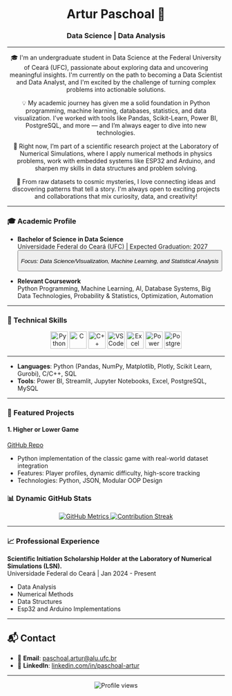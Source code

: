 <div align="center">
  <h1>Artur Paschoal 👋</h1>
  <h3>Data Science | Data Analysis</h3>
</div>

---
<div align="center">
  <p>
     🎓 I'm an undergraduate student in Data Science at the Federal University of Ceará (UFC), passionate about exploring data and uncovering meaningful insights. I'm currently on the path to becoming a Data Scientist and Data Analyst, and I'm excited by the challenge of turning complex problems into actionable solutions.

💡 My academic journey has given me a solid foundation in Python programming, machine learning, databases, statistics, and data visualization. I’ve worked with tools like Pandas, Scikit-Learn, Power BI, PostgreSQL, and more — and I’m always eager to dive into new technologies.

🚀 Right now, I’m part of a scientific research project at the Laboratory of Numerical Simulations, where I apply numerical methods in physics problems, work with embedded systems like ESP32 and Arduino, and sharpen my skills in data structures and problem solving.

🌌 From raw datasets to cosmic mysteries, I love connecting ideas and discovering patterns that tell a story. I'm always open to exciting projects and collaborations that mix curiosity, data, and creativity!
  </p>
</div>

---

### 🎓 Academic Profile
- **Bachelor of Science in Data Science**  
  Universidade Federal do Ceará (UFC) | Expected Graduation: 2027 <button class="citation-flag" data-index="1">  
  *Focus: Data Science/Visualization, Machine Learning, and Statistical Analysis*

- **Relevant Coursework**  
  Python Programming, Machine Learning, AI, Database Systems, Big Data Technologies, Probability & Statistics, Optimization, Automation

---

### 🚀 Technical Skills
<div align="center">
<img src="https://cdn.jsdelivr.net/gh/devicons/devicon/icons/python/python-original.svg" height="40" alt="Python" />
<img src="https://cdn.jsdelivr.net/gh/devicons/devicon/icons/c/c-original.svg" height="40" alt="C" />
<img src="https://cdn.jsdelivr.net/gh/devicons/devicon/icons/cplusplus/cplusplus-original.svg" height="40" alt="C++" />
<img src="https://cdn.jsdelivr.net/gh/devicons/devicon/icons/vscode/vscode-original.svg" height="40" alt="VS Code" />
<img src="https://img.icons8.com/color/48/000000/microsoft-excel-2019--v1.png" height="40" alt="Excel" />
<img src="https://img.icons8.com/color/48/000000/power-bi.png" height="40" alt="Power BI" />
<img src="https://img.icons8.com/?size=100&id=LwQEs9KnDgIo&format=png&color=000000" height="40" alt="PostgreSQL" />
</div>

--- 

- **Languages**: Python (Pandas, NumPy, Matplotlib, Plotly, Scikit Learn, Gurobi), C/C++, SQL
- **Tools**: Power BI, Streamlit, Jupyter Notebooks, Excel, PostgreSQL, MySQL

---

### 🌟 Featured Projects
#### 1. **Higher or Lower Game**  
[GitHub Repo](https://github.com/paschoal-artur/HigherOrLower)  
- Python implementation of the classic game with real-world dataset integration  
- Features: Player profiles, dynamic difficulty, high-score tracking  
- Technologies: Python, JSON, Modular OOP Design  

### 📊 Dynamic GitHub Stats
<div align="center">
  <a href="https://github.com/paschoal-artur">
    <img src="https://github-readme-stats.vercel.app/api?username=paschoal-artur&show_icons=true&theme=radical&include_all_commits=true" alt="GitHub Metrics" />
  </a>
  <a href="https://github.com/paschoal-artur">
    <img src="https://github-readme-streak-stats.herokuapp.com/?user=paschoal-artur&theme=radical&date_format=j%20M%5C%20Y" alt="Contribution Streak" />
  </a>
</div>

---

### 📈 Professional Experience
**Scientific Initiation Scholarship Holder at the Laboratory of Numerical Simulations (LSN).**  
Universidade Federal do Ceará | Jan 2024 - Present  
- Data Analysis
- Numerical Methods
- Data Structures
- Esp32 and Arduino Implementations

---

## 📬 Contact

- 📧 **Email**: [paschoal.artur@alu.ufc.br](mailto:paschoal.artur@alu.ufc.br)  
- 💼 **LinkedIn**: [linkedin.com/in/paschoal-artur](https://www.linkedin.com/in/paschoal-artur)

---

<p align="center">
  <img src="https://komarev.com/ghpvc/?username=paschoal-artur&label=Profile%20views&color=800080&style=flat" alt="Profile views" />
</p>
